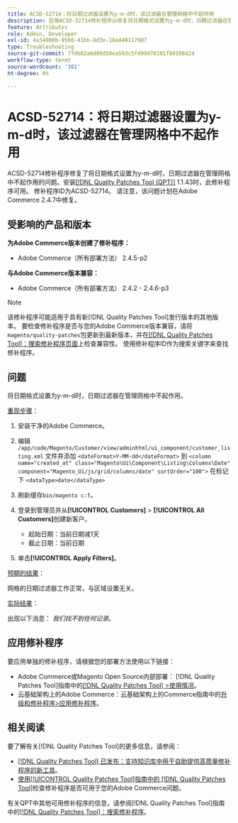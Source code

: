 ```yaml
---
title: ACSD-52714：将日期过滤器设置为y-m-d时，该过滤器在管理网格中不起作用
description: 应用ACSD-52714修补程序以修复将日期格式设置为y-m-d时，日期过滤器在管理网格中不起作用的Adobe Commerce问题。
feature: Attributes
role: Admin, Developer
exl-id: 4a34900b-9566-41bb-8d3e-18a440117907
type: Troubleshooting
source-git-commit: 7fdb02a6d89d50ea593c5fd99d78101f89198424
workflow-type: tm+mt
source-wordcount: '381'
ht-degree: 0%

---
```


# ACSD-52714：将日期过滤器设置为y-m-d时，该过滤器在管理网格中不起作用

ACSD-52714修补程序修复了将日期格式设置为y-m-d时，日期过滤器在管理网格中不起作用的问题。安装[[!DNL Quality Patches Tool (QPT)]](https://experienceleague.adobe.com/en/docs/commerce-operations/tools/quality-patches-tool/quality-patches-tool-to-self-serve-quality-patches) 1.1.43时，此修补程序可用。 修补程序ID为ACSD-52714。 请注意，该问题计划在Adobe Commerce 2.4.7中修复。

## 受影响的产品和版本

**为Adobe Commerce版本创建了修补程序：**

* Adobe Commerce（所有部署方法） 2.4.5-p2

**与Adobe Commerce版本兼容：**

* Adobe Commerce（所有部署方法） 2.4.2 - 2.4.6-p3

>[!NOTE]
>
>该修补程序可能适用于具有新[!DNL Quality Patches Tool]发行版本的其他版本。 要检查修补程序是否与您的Adobe Commerce版本兼容，请将`magento/quality-patches`包更新到最新版本，并在[[!DNL Quality Patches Tool]：搜索修补程序页面](https://experienceleague.adobe.com/tools/commerce-quality-patches/index.html)上检查兼容性。 使用修补程序ID作为搜索关键字来查找修补程序。

## 问题

将日期格式设置为y-m-d时，日期过滤器在管理网格中不起作用。

<u>重现步骤</u>：

1. 安装干净的Adobe Commerce。
1. 编辑
   `/app/code/Magento/Customer/view/adminhtml/ui_component/customer_listing.xml`
文件并添加
   `<dateFormat>Y-MM-dd</dateFormat>`
到
   `<column name="created_at" class="Magento\Ui\Component\Listing\Columns\Date" component="Magento_Ui/js/grid/columns/date" sortOrder="100">`
在标记下
   `<dataType>date</dataType>`

1. 刷新缓存`bin/magento c:f`。
1. 登录到管理员并从&#x200B;**[!UICONTROL Customers]** > **[!UICONTROL All Customers]**&#x200B;创建新客户。

   * 起始日期：当前日期减1天
   * 截止日期：当前日期

1. 单击&#x200B;**[!UICONTROL Apply Filters]**。

<u>预期的结果</u>：

网格的日期过滤器工作正常，与区域设置无关。

<u>实际结果</u>：

出现以下消息： *我们找不到任何记录*。

## 应用修补程序

要应用单独的修补程序，请根据您的部署方法使用以下链接：

* Adobe Commerce或Magento Open Source内部部署： [!DNL Quality Patches Tool]指南中的[[!DNL Quality Patches Tool] >使用情况](/help/tools/quality-patches-tool/usage.md)。
* 云基础架构上的Adobe Commerce：云基础架构上的Commerce指南中的[升级和修补程序>应用修补程序](https://experienceleague.adobe.com/docs/commerce-cloud-service/user-guide/develop/upgrade/apply-patches.html)。

## 相关阅读

要了解有关[!DNL Quality Patches Tool]的更多信息，请参阅：

* [[!DNL Quality Patches Tool] 已发布：支持知识库中用于自助提供高质量修补程序的新工具](https://experienceleague.adobe.com/en/docs/commerce-operations/tools/quality-patches-tool/quality-patches-tool-to-self-serve-quality-patches)。
* [使用[!UICONTROL Quality Patches Tool]指南中的 [!DNL Quality Patches Tool]](/help/tools/quality-patches-tool/patches-available-in-qpt/check-patch-for-magento-issue-with-magento-quality-patches.md)检查修补程序是否可用于您的Adobe Commerce问题。


有关QPT中其他可用修补程序的信息，请参阅[!DNL Quality Patches Tool]指南中的[[!DNL Quality Patches Tool]：搜索修补程序](https://experienceleague.adobe.com/tools/commerce-quality-patches/index.html)。
